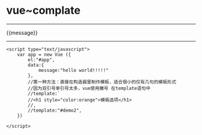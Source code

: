 <!DOCTYPE html>
<html lang="en">
<head>
    <meta charset="UTF-8">
    <script type="text/javascript" src="Vue.js"></script>
    <title>制作模板</title>
</head>
<body>
    <h1>vue~complate</h1>
    <hr>
    <div id="app">
       {{message}}
    </div>
    <hr>
    <!--第二种方法：在标签里建立模板使用挂载法的好处是适合长语句，可以直接复制粘贴-->
    <!--
        <template id="demo2">
        <h2 style="color:blue">模板选项</h2>
         </template>
    <hr>
    -->
    <!--第三种方法：用script写-->
    <script type="x-template" id="model">
        <h1 style="color:orange">Model</h1>
    </script>

    <script type="text/javascript">
        var app = new Vue ({
            el:"#app",
            data:{
                message:"hello world!!!!!"
            },
            //第一种方法：直接在构造器里制作模板，适合很小的仅有几句的模板形式
            //因为双引号单引号太多，vue使用撇号 在template语句中
            //template:`  
            //<h1 style="color:orange">模板选项</h1>
            //,
            //template:"#demo2",
        })
            
    </script>
</body>
</html>
